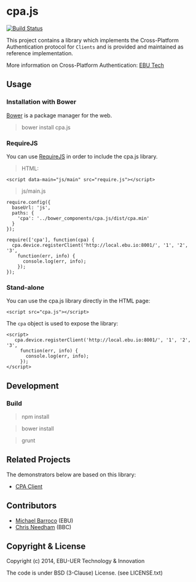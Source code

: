 cpa.js
======

[![Build Status](https://travis-ci.org/ebu/cpa.js.svg?branch=master)](https://travis-ci.org/ebu/cpa.js)

This project contains a library which implements the Cross-Platform Authentication
protocol for `Clients` and is provided and maintained as reference implementation.

More information on Cross-Platform Authentication: [EBU Tech](http://tech.ebu.ch/cpa)


## Usage

### Installation with Bower

[Bower](https://github.com/bower/bower) is a package manager for the web.

> bower install cpa.js


### RequireJS

You can use [RequireJS](http://requirejs.org/) in order to include the cpa.js library.

> HTML:

    <script data-main="js/main" src="require.js"></script>

> js/main.js

    require.config({
      baseUrl: 'js',
      paths: {
        'cpa': '../bower_components/cpa.js/dist/cpa.min'
      }
    });

    require(['cpa'], function(cpa) {
      cpa.device.registerClient('http://local.ebu.io:8001/', '1', '2', '3',
        function(err, info) {
          console.log(err, info);
        });
    });


### Stand-alone

You can use the cpa.js library directly in the HTML page:

    <script src="cpa.js"></script>

The `cpa` object is used to expose the library:

    <script>
       cpa.device.registerClient('http://local.ebu.io:8001/', '1', '2', '3',
         function(err, info) {
           console.log(err, info);
         });
    </script>


## Development

### Build

> npm install

> bower install

> grunt


## Related Projects

The demonstrators below are based on this library:
* [CPA Client](https://github.com/ebu/cpa-client)


## Contributors

* [Michael Barroco](https://github.com/barroco) (EBU)
* [Chris Needham](https://github.com/chrisn) (BBC)


## Copyright & License

Copyright (c) 2014, EBU-UER Technology & Innovation

The code is under BSD (3-Clause) License. (see LICENSE.txt)

